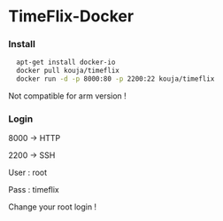 # TimeFlix-Docker

### Install
```sh
  apt-get install docker-io
  docker pull kouja/timeflix
  docker run -d -p 8000:80 -p 2200:22 kouja/timeflix
```
Not compatible for arm version ! 

### Login

8000 -> HTTP

2200 -> SSH


User : root 

Pass : timeflix 

Change your root login ! 
